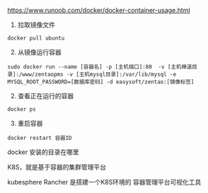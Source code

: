https://www.runoob.com/docker/docker-container-usage.html
1. 拉取镜像文件
```
docker pull ubuntu
```
2. 从镜像运行容器
```
sudo docker run --name [容器名] -p [主机端口]:80  -v [主机禅道目录]:/www/zentaopms -v [主机mysql目录]:/var/lib/mysql -e MYSQL_ROOT_PASSWORD=[数据库密码] -d easysoft/zentao:[镜像标签]
```
2. 查看正在运行的容器
```
docker ps
```
3. 重启容器
```
docker restart 容器ID
```


docker 安装的目录在哪里



K8S，就是基于容器的集群管理平台

kubesphere  Rancher 是搭建一个K8S环境的 容器管理平台可视化工具
